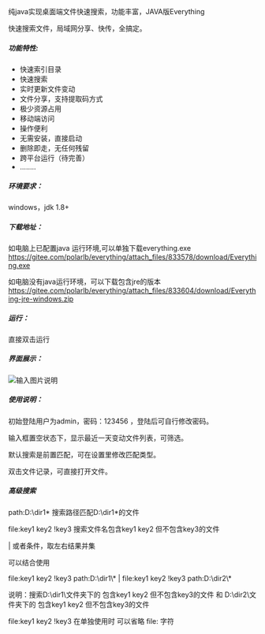 纯java实现桌面端文件快速搜索，功能丰富，JAVA版Everything

快速搜索文件，局域网分享、快传，全搞定。

##### 功能特性:

- 快速索引目录
- 快速搜索
- 实时更新文件变动
- 文件分享，支持提取码方式
- 极少资源占用
- 移动端访问
- 操作便利
- 无需安装，直接启动
- 删除即走，无任何残留
- 跨平台运行（待完善）
- ........

##### 环境要求：

windows，jdk 1.8+

##### 下载地址：

如电脑上已配置java 运行环境,可以单独下载everything.exe
https://gitee.com/polarlb/everything/attach_files/833578/download/Everything.exe

如电脑没有java运行环境，可以下载包含jre的版本
https://gitee.com/polarlb/everything/attach_files/833604/download/Everything-jre-windows.zip

##### 运行：

直接双击运行

##### 界面展示：

![输入图片说明](https://images.gitee.com/uploads/images/2021/0916/171734_97ed967a_9742464.png "image-20210916160538213.png")

##### 使用说明：

初始登陆用户为admin，密码：123456 ，登陆后可自行修改密码。

输入框置空状态下，显示最近一天变动文件列表，可筛选。

默认搜索是前置匹配，可在设置里修改匹配类型。

双击文件记录，可直接打开文件。

##### 高级搜索

path:D:\dir1\*  搜索路径匹配D:\dir1\*的文件

file:key1 key2 !key3 搜索文件名包含key1 key2 但不包含key3的文件

| 或者条件，取左右结果并集

可以结合使用

file:key1 key2 !key3 path:D:\dir1\\* | file:key1 key2 !key3 path:D:\dir2\\* 

说明：搜索D:\dir1\文件夹下的 包含key1 key2 但不包含key3的文件 和 D:\dir2\文件夹下的 包含key1 key2 但不包含key3的文件

file:key1 key2 !key3 在单独使用时 可以省略 file: 字符




